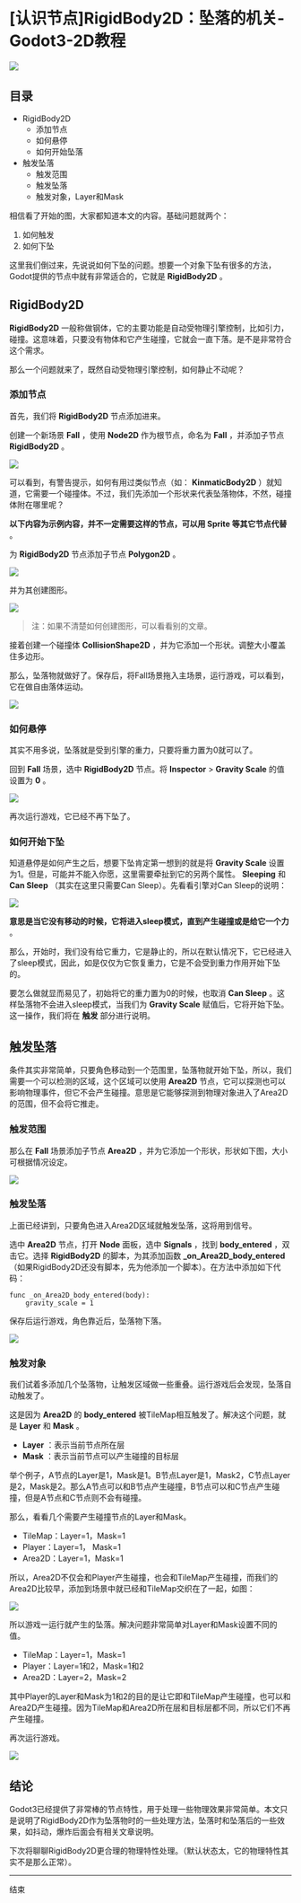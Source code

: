 # [认识节点]RigidBody2D：坠落的机关-Godot3-2D教程

![](https://raw.githubusercontent.com/yuiitsu/image_lib/master/202012/fd5ef589-028a-40cb-81b9-bed914d22062.gif)

## 目录

- RigidBody2D
	- 添加节点
	- 如何悬停
	- 如何开始坠落
- 触发坠落
	- 触发范围
	- 触发坠落
	- 触发对象，Layer和Mask

相信看了开始的图，大家都知道本文的内容。基础问题就两个：

1. 如何触发
2. 如何下坠

这里我们倒过来，先说说如何下坠的问题。想要一个对象下坠有很多的方法，Godot提供的节点中就有非常适合的，它就是 **RigidBody2D** 。

## RigidBody2D

 **RigidBody2D** 一般称做钢体，它的主要功能是自动受物理引擎控制，比如引力，碰撞。这意味着，只要没有物体和它产生碰撞，它就会一直下落。是不是非常符合这个需求。

那么一个问题就来了，既然自动受物理引擎控制，如何静止不动呢？

### 添加节点

首先，我们将 **RigidBody2D** 节点添加进来。

创建一个新场景 **Fall** ，使用 **Node2D** 作为根节点，命名为 **Fall** ，并添加子节点 **RigidBody2D** 。

![](https://raw.githubusercontent.com/yuiitsu/image_lib/master/202012/b13b0328-1869-4756-ae7c-f4da6ecfb977.png)

可以看到，有警告提示，如何有用过类似节点（如： **KinmaticBody2D** ）就知道，它需要一个碰撞体。不过，我们先添加一个形状来代表坠落物体，不然，碰撞体附在哪里呢？

 **以下内容为示例内容，并不一定需要这样的节点，可以用 Sprite 等其它节点代替** 。

为 **RigidBody2D** 节点添加子节点 **Polygon2D** 。

![](https://raw.githubusercontent.com/yuiitsu/image_lib/master/202012/b9f4d449-304c-4712-a942-af93063c90c5.png)

并为其创建图形。

![](https://raw.githubusercontent.com/yuiitsu/image_lib/master/202012/ce233245-3b67-4b33-81c4-281f70a72238.png)

> 注：如果不清楚如何创建图形，可以看看别的文章。

接着创建一个碰撞体 **CollisionShape2D** ，并为它添加一个形状。调整大小覆盖住多边形。

那么，坠落物就做好了。保存后，将Fall场景拖入主场景，运行游戏，可以看到，它在做自由落体运动。

![](https://raw.githubusercontent.com/yuiitsu/image_lib/master/202012/26a7f86d-0bb7-48f9-b87f-55caea3a2da8.gif)

### 如何悬停

其实不用多说，坠落就是受到引擎的重力，只要将重力置为0就可以了。

回到 **Fall** 场景，选中 **RigidBody2D** 节点。将 **Inspector** > **Gravity Scale** 的值设置为 **0** 。

![](https://raw.githubusercontent.com/yuiitsu/image_lib/master/202012/a1a6029e-f535-4054-b61b-70ce38b15f88.png)

再次运行游戏，它已经不再下坠了。

### 如何开始下坠

知道悬停是如何产生之后，想要下坠肯定第一想到的就是将 **Gravity Scale** 设置为1。但是，可能并不能入你愿，这里需要牵扯到它的另两个属性。 **Sleeping** 和 **Can Sleep** （其实在这里只需要Can Sleep）。先看看引擎对Can Sleep的说明：

![](https://raw.githubusercontent.com/yuiitsu/image_lib/master/202012/e3e8b670-6b55-456c-afa1-cf248cc9e21d.png)

 **意思是当它没有移动的时候，它将进入sleep模式，直到产生碰撞或是给它一个力** 。

那么，开始时，我们没有给它重力，它是静止的，所以在默认情况下，它已经进入了sleep模式，因此，如是仅仅为它恢复重力，它是不会受到重力作用开始下坠的。

要怎么做就显而易见了，初始将它的重力置为0的时候，也取消 **Can Sleep** 。这样坠落物不会进入sleep模式，当我们为 **Gravity Scale** 赋值后，它将开始下坠。这一操作，我们将在 **触发** 部分进行说明。

## 触发坠落

条件其实非常简单，只要角色移动到一个范围里，坠落物就开始下坠，所以，我们需要一个可以检测的区域，这个区域可以使用 **Area2D** 节点，它可以探测也可以影响物理事件，但它不会产生碰撞。意思是它能够探测到物理对象进入了Area2D的范围，但不会将它推走。

### 触发范围

那么在 **Fall** 场景添加子节点 **Area2D** ，并为它添加一个形状，形状如下图，大小可根据情况设定。

![](https://raw.githubusercontent.com/yuiitsu/image_lib/master/202012/39acbd0a-716e-431a-8dd9-6c27acc064da.png)

### 触发坠落

上面已经讲到，只要角色进入Area2D区域就触发坠落，这将用到信号。

选中 **Area2D** 节点，打开 **Node** 面板，选中 **Signals** ，找到 **body_entered** ，双击它。选择 **RigidBody2D** 的脚本，为其添加函数 **_on_Area2D_body_entered** （如果RigidBody2D还没有脚本，先为他添加一个脚本）。在方法中添加如下代码：

```
func _on_Area2D_body_entered(body):
	gravity_scale = 1
```

保存后运行游戏，角色靠近后，坠落物下落。

![](https://raw.githubusercontent.com/yuiitsu/image_lib/master/202012/81b0db16-cb40-4569-a018-0413144789e7.gif)

### 触发对象

我们试着多添加几个坠落物，让触发区域做一些重叠。运行游戏后会发现，坠落自动触发了。

这是因为 **Area2D** 的 **body_entered** 被TileMap相互触发了。解决这个问题，就是 **Layer** 和 **Mask** 。

-  **Layer** ：表示当前节点所在层
-  **Mask** ：表示当前节点可以产生碰撞的目标层

举个例子，A节点的Layer是1，Mask是1。B节点Layer是1，Mask2，C节点Layer是2，Mask是2。那么A节点可以和B节点产生碰撞，B节点可以和C节点产生碰撞，但是A节点和C节点则不会有碰撞。

那么，看看几个需要产生碰撞节点的Layer和Mask。

- TileMap：Layer=1，Mask=1
- Player：Layer=1， Mask=1
- Area2D：Layer=1，Mask=1

所以，Area2D不仅会和Player产生碰撞，也会和TileMap产生碰撞，而我们的Area2D比较早，添加到场景中就已经和TileMap交织在了一起，如图：

![](https://raw.githubusercontent.com/yuiitsu/image_lib/master/202012/df6d1551-f21c-4d3b-bd08-0fdfdae50de5.png)

所以游戏一运行就产生的坠落。解决问题非常简单对Layer和Mask设置不同的值。

- TileMap：Layer=1，Mask=1
- Player：Layer=1和2，Mask=1和2
- Area2D：Layer=2，Mask=2

其中Player的Layer和Mask为1和2的目的是让它即和TileMap产生碰撞，也可以和Area2D产生碰撞。因为TileMap和Area2D所在层和目标层都不同，所以它们不再产生碰撞。

再次运行游戏。

![](https://raw.githubusercontent.com/yuiitsu/image_lib/master/202012/fd5ef589-028a-40cb-81b9-bed914d22062.gif)

## 结论

Godot3已经提供了非常棒的节点特性，用于处理一些物理效果非常简单。本文只是说明了RigidBody2D作为坠落物时的一些处理方法，坠落时和坠落后的一些效果，如抖动，爆炸后面会有相关文章说明。

下次将聊聊RigidBody2D更合理的物理特性处理。（默认状态太，它的物理特性其实不是那么正常）。

***

结束
